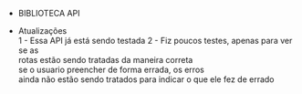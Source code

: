 * BIBLIOTECA API <br>

* Atualizações <br>
  1 - Essa API já está sendo testada
  2 - Fiz poucos testes, apenas para ver se as<br>
  rotas estão sendo tratadas da maneira correta<br>
  se o usuario preencher de forma errada, os erros<br>
  ainda não estão sendo tratados para indicar o que ele fez de errado
